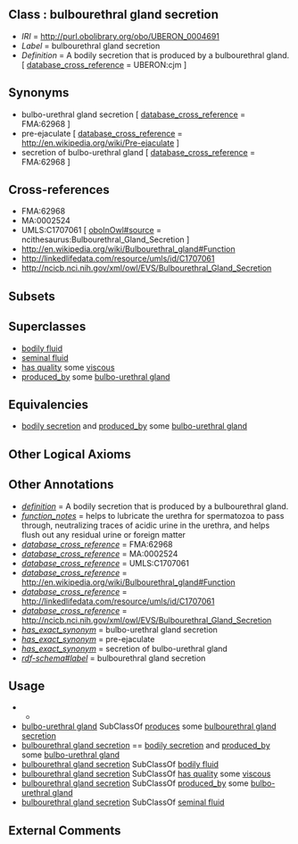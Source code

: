 
## Class : bulbourethral gland secretion

 * *IRI* = http://purl.obolibrary.org/obo/UBERON_0004691
 * *Label* = bulbourethral gland secretion
 * *Definition* = A bodily secretion that is produced by a bulbourethral gland. [ [database_cross_reference](../../ef/oboInOwl#hasDbXref.md) = UBERON:cjm ]

## Synonyms

 * bulbo-urethral gland secretion [ [database_cross_reference](../../ef/oboInOwl#hasDbXref.md) = FMA:62968 ]
 * pre-ejaculate [ [database_cross_reference](../../ef/oboInOwl#hasDbXref.md) = http://en.wikipedia.org/wiki/Pre-ejaculate ]
 * secretion of bulbo-urethral gland [ [database_cross_reference](../../ef/oboInOwl#hasDbXref.md) = FMA:62968 ]

## Cross-references

 * FMA:62968
 * MA:0002524
 * UMLS:C1707061 [ [oboInOwl#source](../../ce/oboInOwl#source.md) = ncithesaurus:Bulbourethral_Gland_Secretion ]
 * http://en.wikipedia.org/wiki/Bulbourethral_gland#Function
 * http://linkedlifedata.com/resource/umls/id/C1707061
 * http://ncicb.nci.nih.gov/xml/owl/EVS/Bulbourethral_Gland_Secretion

## Subsets


## Superclasses

 * [bodily fluid](../../UBERON/14/UBERON_0006314.md)
 * [seminal fluid](../../UBERON/30/UBERON_0006530.md)
 * [has quality](../../RO/86/RO_0000086.md) some [viscous](../../PATO/98/PATO_0000998.md)
 * [produced_by](../../RO/01/RO_0003001.md) some [bulbo-urethral gland](../../UBERON/66/UBERON_0002366.md)

## Equivalencies

 * [bodily secretion](../../UBERON/56/UBERON_0000456.md) and [produced_by](../../RO/01/RO_0003001.md) some [bulbo-urethral gland](../../UBERON/66/UBERON_0002366.md)

## Other Logical Axioms


## Other Annotations

 * *[definition](../../IAO/15/IAO_0000115.md)* = A bodily secretion that is produced by a bulbourethral gland.
 * *[function_notes](../../UBPROP/09/UBPROP_0000009.md)* = helps to lubricate the urethra for spermatozoa to pass through, neutralizing traces of acidic urine in the urethra, and helps flush out any residual urine or foreign matter
 * *[database_cross_reference](../../ef/oboInOwl#hasDbXref.md)* = FMA:62968
 * *[database_cross_reference](../../ef/oboInOwl#hasDbXref.md)* = MA:0002524
 * *[database_cross_reference](../../ef/oboInOwl#hasDbXref.md)* = UMLS:C1707061
 * *[database_cross_reference](../../ef/oboInOwl#hasDbXref.md)* = http://en.wikipedia.org/wiki/Bulbourethral_gland#Function
 * *[database_cross_reference](../../ef/oboInOwl#hasDbXref.md)* = http://linkedlifedata.com/resource/umls/id/C1707061
 * *[database_cross_reference](../../ef/oboInOwl#hasDbXref.md)* = http://ncicb.nci.nih.gov/xml/owl/EVS/Bulbourethral_Gland_Secretion
 * *[has_exact_synonym](../../ym/oboInOwl#hasExactSynonym.md)* = bulbo-urethral gland secretion
 * *[has_exact_synonym](../../ym/oboInOwl#hasExactSynonym.md)* = pre-ejaculate
 * *[has_exact_synonym](../../ym/oboInOwl#hasExactSynonym.md)* = secretion of bulbo-urethral gland
 * *[rdf-schema#label](../../el/rdf-schema#label.md)* = bulbourethral gland secretion

## Usage

 * -
 * [bulbo-urethral gland](../../UBERON/66/UBERON_0002366.md) SubClassOf [produces](../../RO/00/RO_0003000.md) some [bulbourethral gland secretion](../../UBERON/91/UBERON_0004691.md)
 * [bulbourethral gland secretion](../../UBERON/91/UBERON_0004691.md) == [bodily secretion](../../UBERON/56/UBERON_0000456.md) and [produced_by](../../RO/01/RO_0003001.md) some [bulbo-urethral gland](../../UBERON/66/UBERON_0002366.md)
 * [bulbourethral gland secretion](../../UBERON/91/UBERON_0004691.md) SubClassOf [bodily fluid](../../UBERON/14/UBERON_0006314.md)
 * [bulbourethral gland secretion](../../UBERON/91/UBERON_0004691.md) SubClassOf [has quality](../../RO/86/RO_0000086.md) some [viscous](../../PATO/98/PATO_0000998.md)
 * [bulbourethral gland secretion](../../UBERON/91/UBERON_0004691.md) SubClassOf [produced_by](../../RO/01/RO_0003001.md) some [bulbo-urethral gland](../../UBERON/66/UBERON_0002366.md)
 * [bulbourethral gland secretion](../../UBERON/91/UBERON_0004691.md) SubClassOf [seminal fluid](../../UBERON/30/UBERON_0006530.md)

## External Comments

